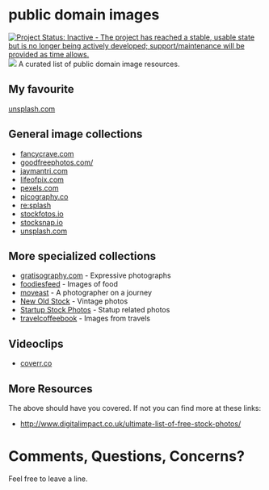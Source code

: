# public domain images

[![Project Status: Inactive - The project has reached a stable, usable state but is no longer being actively developed; support/maintenance will be provided as time allows.](http://www.repostatus.org/badges/latest/inactive.svg)](http://www.repostatus.org/#inactive)
<img src="https://ununsplash.imgix.net/reserve/8S64npOgTu2eWTZIXEfy_DSC_0955.JPG" style="max-width:500px;">
A curated list of public domain image resources.

## My favourite

[unsplash.com](https://unsplash.com/)

## General image collections
 - [fancycrave.com](http://fancycrave.com/) 
 - [goodfreephotos.com/](http://goodfreephotos.com/)
 - [jaymantri.com](http://jaymantri.com/)
 - [lifeofpix.com](http://www.lifeofpix.com/)
 - [pexels.com](http://www.pexels.com/)
 - [picography.co](http://picography.co/)
 - [re:splash](http://www.resplashed.com/)
 - [stockfotos.io](https://stockphotos.io/)
 - [stocksnap.io](https://stocksnap.io/)
 - [unsplash.com](https://unsplash.com/)

## More specialized collections
 - [gratisography.com](http://www.gratisography.com/) - Expressive photographs
 - [foodiesfeed](http://foodiesfeed.com/) - Images of food
 - [moveast](http://moveast.me/) - A photographer on a journey
 - [New Old Stock](http://nos.twnsnd.co/) - Vintage photos
 - [Startup Stock Photos](http://startupstockphotos.com/) - Statup related photos
 - [travelcoffeebook](http://travelcoffeebook.com/) - Images from travels

## Videoclips

- [coverr.co](http://coverr.co/)
 

## More Resources
The above should have you covered. If not you can find more at these links:
- http://www.digitalimpact.co.uk/ultimate-list-of-free-stock-photos/


# Comments, Questions, Concerns?

Feel free to leave a line.
